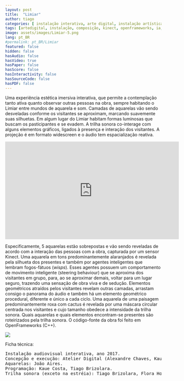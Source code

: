 ```yaml
---
layout: post
title:  "Limiar"
author: tiago
categories: [ instalação interativa, arte digital, instalação artística, composição musical, desenho de áudio, steering behaviours, inteligência de agente, kinect, hci ]
tags: [artedigital, instalação, composição, kinect, openframeworks, ia, hci ]
image: assets/images/Limiar-5.png
lang: pt_BR
#permalink: pt_BR/Limiar
featured: false
hidden: false
hasAudio: false
hasVideo: true
hasPaper: false
hasScore: false
hasInteractivity: false
hasSourceCode: false
hasPDF: false
---
```


Uma experiência estética imersiva interativa, que permite a contemplação tanto ativa quanto observar outras pessoas na obra, sempre habitando o Limiar entre mundos de aquarela e som. Camadas de aquarelas vão sendo desveladas conforme os visitantes se aproximam, marcando suavemente suas silhuetas. Em algum lugar do Limiar habitam formas luminosas que buscam os pasticipantes e se evadem. A trilha sonora co-interage com alguns elementos gráficos, ligados à presença e interação dos visitantes. A projeção é em formato widescreen e o áudio tem espacialização reativa.

<div align="center">
<iframe width="560" height="315" src="https://www.youtube.com/embed/8agYaiZfaGc" frameborder="0" allow="accelerometer; autoplay; clipboard-write; encrypted-media; gyroscope; picture-in-picture" allowfullscreen></iframe>
</div>

 Especificamente, 5 aquarelas estão sobrepostas e vão sendo reveladas de acordo com a interação das pessoas com a obra, capturada por um sensor Kinect. Uma aquarela em tons predominantemente alaranjados é revelada pela silhueta dos presentes e também por agentes inteligentes que lembram fogos-fátuos (*wisps*). Esses agentes possuem um comportamento de movimento inteligente (steering behaviour) que se aproxima dos visitantes em grupo, para, ao se aproximar demais, voltar para um lugar seguro, trazendo uma sensação de obra viva e de sedução. Elementos geométricos atraídos pelos visitantes revelam outras camadas, arrastam consigo o panorama do áudio e também há um elemento geométrico procedural, diferente e único a cada ciclo. Uma aquarela de uma paisagem predominantemente roxa com cactus é revelada por uma máscara circular centrada nos visitantes e cujo tamanho obedece a intensidade da trilha sonora. Quais aquarelas e quais elementos encontram-se presentes são roteirizados pela trilha sonora. O código-fonte da obra foi feito em OpenFrameworks (C++).

<img src="{{ site.baseurl }}/assets/images/Limiar-0.png" class="center">

Ficha técnica:
<pre>
Instalação audiovisual interativa, ano 2017.
Concepção e execução: Atelier Digital (Alexandre Chaves, Kaue Costa, João Aires, Tiago Brizolara).
Aquarelas: João Aires.
Programação: Kaue Costa, Tiago Brizolara.
Trilha sonora (exceto na estréia): Tiago Brizolara, Flora Holderbaum.
</pre>

<!-- <img src="{{ site.baseurl }}/assets/images/Limiar-3.jpg"> -->